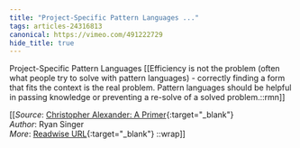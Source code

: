 ```yaml
---
title: "Project-Specific Pattern Languages ..."
tags: articles-24316813
canonical: https://vimeo.com/491222729
hide_title: true
---
```


Project-Specific Pattern Languages
[[Efficiency is not the problem (often what people try to solve with pattern languages) - correctly finding a form that fits the context is the real problem. 
Pattern languages should be helpful in passing knowledge or preventing a re-solve of a solved problem.::rmn]]


[[_Source_: [Christopher Alexander: A Primer](https://vimeo.com/491222729){:target="_blank"}<br>
_Author_: Ryan Singer<br>
_More_: [Readwise URL](https://readwise.io/open/475093808){:target="_blank"}
::wrap]]